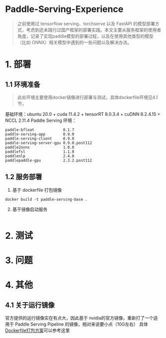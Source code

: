 # Paddle-Serving-Experience

> 之前使用过 tensorflow serving、torchserve 以及 FastAPI 的模型部署方式，考虑到还未践行过国产框架的部署实践。本文主要从服务框架的使用者角度，记录了实现paddle模型的部署过程，以及在使用其他类型的模型（比如 ONNX）相关模型中遇到的一些问题以及解决办法。

# 1. 部署
## 1.1 环境准备
> 此处环境主要使用docker镜像进行部署与测试，具体dockerfile环境见4.1节，

基础环境：ubuntu 20.0 + cuda 11.4.2 + tensorRT 8.0.3.4 + cuDNN 8.2.4.15 + NCCL 2.11.4
Paddle Serving 环境：
```
paddle-bfloat             0.1.7
paddle-serving-app        0.9.0
paddle-serving-client     0.9.0
paddle-serving-server-gpu 0.9.0.post112
paddle2onnx               1.0.0
paddlefsl                 1.1.0
paddlenlp                 2.4.0
paddlepaddle-gpu          2.3.2.post112
```

## 1.2 服务部署
1. 基于 dockerfile 打包镜像
```commandline
docker build -t paddle-serving-base .
```
2. 基于镜像启动服务
```commandline

```

# 2. 测试

# 3. 问题

# 4. 其他

## 4.1 关于运行镜像
官方提供的运行镜像实在有点大，因此基于 nvidia的官方镜像，重新打了一个适用于 Paddle Serving Pipeline 的镜像，相对来说要小点（10G左右）
具体[Dockerfile打包方案](https://github.com/yang9112/paddle-serving-experience/tree/main/docker)可以参考这里